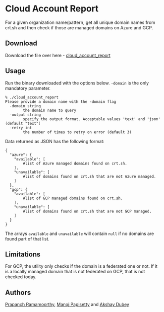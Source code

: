 # Cloud Account Report
For a given organization name/pattern, get all unique domain names from crt.sh and then check if those are managed domains on Azure and GCP.

## Download
Download the file over here - [cloud_account_report](https://github.com/praprama/cloud_account_report/raw/main/bin/cloud_account_report)

## Usage
Run the binary downloaded with the options below. `-domain` is the only mandatory parameter.
```
% ./cloud_account_report
Please provide a domain name with the -domain flag
  -domain string
    	the domain name to query
  -output string
    	specify the output format. Acceptable values 'text' and 'json' (default "text")
  -retry int
    	the number of times to retry on error (default 3)
```

Data returned as JSON has the following format:
```
{
  "azure": {
    "available": [
        #list of Azure managed domains found on crt.sh.
    ],
    "unavailable": [
        #list of domains found on crt.sh that are not Azure managed.
    ]
  },
  "gcp": {
    "available": [
        #list of GCP managed domains found on crt.sh.
    ],
    "unavailable": [
        #list of domains found on crt.sh that are not GCP managed.
    ]
  }
}
```

The arrays `available` and `unavailable` will contain `null` if no domains are found part of that list.

## Limitations
For GCP, the utility only checks if the domain is a federated one or not. If it is a locally managed domain that is not federated on GCP, that is not checked today.

## Authors
[Prapanch Ramamoorthy](https://github.com/praprama), [Manoj Papisetty](https://github.com/manojpapisetty) and [Akshay Dubey](https://github.com/aksdubeypub)